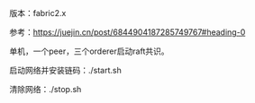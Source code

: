 版本：fabric2.x

参考：https://juejin.cn/post/6844904187285749767#heading-0


单机，一个peer，三个orderer启动raft共识。

启动网络并安装链码：./start.sh

清除网络：./stop.sh

